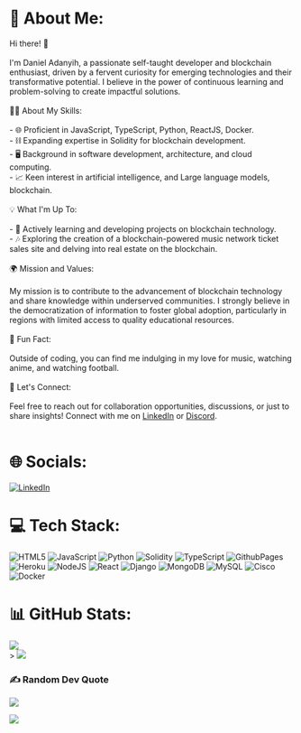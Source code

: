 # 💫 About Me:
Hi there! 👋<br><br>I'm Daniel Adanyih, a passionate self-taught developer and blockchain enthusiast, driven by a fervent curiosity for emerging technologies and their transformative potential. I believe in the power of continuous learning and problem-solving to create impactful solutions.<br><br> 👨‍💻 About My Skills:<br><br>- 🌐 Proficient in JavaScript, TypeScript, Python, ReactJS, Docker.<br>- ⛓️ Expanding expertise in Solidity for blockchain development.<br>- 🖥️ Background in software development, architecture, and cloud computing.<br>- 📈 Keen interest in artificial intelligence, and Large language models, blockchain.<br><br> 💡 What I'm Up To:<br><br>- 🚀 Actively learning and developing projects on blockchain technology.<br>- 🎶 Exploring the creation of a blockchain-powered music network ticket sales site and delving into real estate on the blockchain.<br><br> 🌍 Mission and Values:<br><br>My mission is to contribute to the advancement of blockchain technology and share knowledge within underserved communities. I strongly believe in the democratization of information to foster global adoption, particularly in regions with limited access to quality educational resources.<br><br> 🌟 Fun Fact:<br><br>Outside of coding, you can find me indulging in my love for music, watching anime, and watching football.<br><br> 🤝 Let's Connect:<br><br>Feel free to reach out for collaboration opportunities, discussions, or just to share insights! Connect with me on [LinkedIn](www.linkedin.com/in/aondorkadan) or [Discord](aonplvgd).<br><br>


# 🌐 Socials:
[![LinkedIn](https://img.shields.io/badge/LinkedIn-%230077B5.svg?logo=linkedin&logoColor=white)](https://linkedin.com/in/www.linkedin.com/in/aondorkadan) 

# 💻 Tech Stack:
![HTML5](https://img.shields.io/badge/html5-%23E34F26.svg?style=for-the-badge&logo=html5&logoColor=white) ![JavaScript](https://img.shields.io/badge/javascript-%23323330.svg?style=for-the-badge&logo=javascript&logoColor=%23F7DF1E) ![Python](https://img.shields.io/badge/python-3670A0?style=for-the-badge&logo=python&logoColor=ffdd54) ![Solidity](https://img.shields.io/badge/Solidity-%23363636.svg?style=for-the-badge&logo=solidity&logoColor=white) ![TypeScript](https://img.shields.io/badge/typescript-%23007ACC.svg?style=for-the-badge&logo=typescript&logoColor=white) ![GithubPages](https://img.shields.io/badge/github%20pages-121013?style=for-the-badge&logo=github&logoColor=white) ![Heroku](https://img.shields.io/badge/heroku-%23430098.svg?style=for-the-badge&logo=heroku&logoColor=white) ![NodeJS](https://img.shields.io/badge/node.js-6DA55F?style=for-the-badge&logo=node.js&logoColor=white) ![React](https://img.shields.io/badge/react-%2320232a.svg?style=for-the-badge&logo=react&logoColor=%2361DAFB) ![Django](https://img.shields.io/badge/django-%23092E20.svg?style=for-the-badge&logo=django&logoColor=white) ![MongoDB](https://img.shields.io/badge/MongoDB-%234ea94b.svg?style=for-the-badge&logo=mongodb&logoColor=white) ![MySQL](https://img.shields.io/badge/mysql-%2300000f.svg?style=for-the-badge&logo=mysql&logoColor=white) ![Cisco](https://img.shields.io/badge/cisco-%23049fd9.svg?style=for-the-badge&logo=cisco&logoColor=black) ![Docker](https://img.shields.io/badge/docker-%230db7ed.svg?style=for-the-badge&logo=docker&logoColor=white)
# 📊 GitHub Stats:
![](https://github-readme-stats.vercel.app/api?username=aoncoded14&theme=dark&hide_border=false&include_all_commits=true&count_private=false)<br/>>
![](https://github-readme-stats.vercel.app/api/top-langs/?username=aoncoded14&theme=dark&hide_border=false&include_all_commits=true&count_private=false&layout=compact)

### ✍️ Random Dev Quote
![](https://quotes-github-readme.vercel.app/api?type=horizontal&theme=merko)


[![](https://visitcount.itsvg.in/api?id=aoncoded14&icon=0&color=0)](https://visitcount.itsvg.in)

<!-- Proudly created with GPRM ( https://gprm.itsvg.in ) -->

